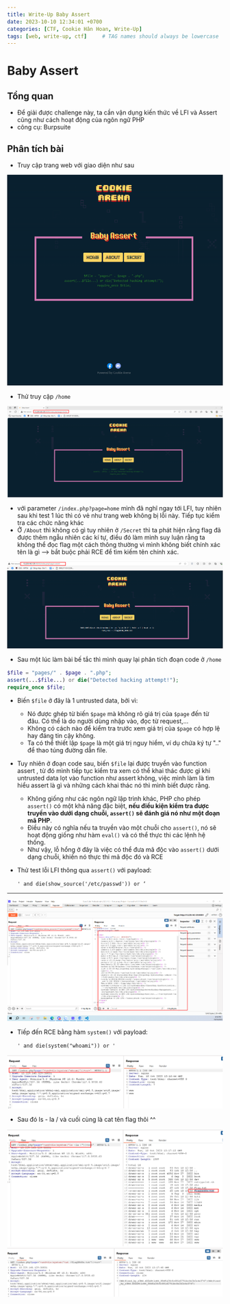 ```yaml
---
title: Write-Up Baby Assert
date: 2023-10-10 12:34:01 +0700
categories: [CTF, Cookie Hân Hoan, Write-Up]
tags: [web, write-up, ctf]     # TAG names should always be lowercase
---
```

# Baby Assert
## **Tổng quan**

- Để giải được challenge này, ta cần vận dụng kiến thức về LFI và Assert cũng như cách hoạt động của ngôn ngữ PHP
- công cụ: Burpsuite

## Phân tích bài

- Truy cập trang web với giao diện như sau
    
<img src="/assets/Baby Assert/Baby Assert/0.png">    
    
- Thử truy cập `/home`
    
<img src="/assets/Baby Assert/Baby Assert/1.png">    
    
- với parameter `/index.php?page=home` mình đã nghĩ ngay tới LFI, tuy nhiên sau khi test 1 lúc thì có vẻ như trang web không bị lỗi này. Tiếp tục kiểm tra các chức năng khác
- Ở `/About` thì không có gì tuy nhiên ở `/Secret` thì ta phát hiện rằng flag đã được thêm ngẫu nhiên các kí tự, điều đó làm mình suy luận rằng ta không thể đọc flag một cách thông thường vì mình không biết chính xác tên là gì —> bắt buộc phải RCE để tìm kiếm tên chính xác.
    
<img src="/assets/Baby Assert/Baby Assert/2.png">    
    
- Sau một lúc làm bài bế tắc thì mình quay lại phân tích đoạn code ở `/home`

```php
$file = "pages/" . $page . ".php";
assert(...$file...) or die("Detected hacking attempt!");
require_once $file;

```

- Biến `$file` ở đây là 1 untrusted data, bởi vì:
    - Nó được ghép từ biến `$page` mà không rõ giá trị của `$page` đến từ đâu. Có thể là do người dùng nhập vào, đọc từ request,...
    - Không có cách nào để kiểm tra trước xem giá trị của `$page` có hợp lệ hay đáng tin cậy không.
    - Ta có thể thiết lập `$page` là một giá trị nguy hiểm, ví dụ chứa ký tự ".." để thao túng đường dẫn file.
- Tuy nhiên ở đoạn code sau, biến `$file` lại được truyền vào function assert , từ đó mình tiếp tục kiểm tra xem có thể khai thác được gì khi untrusted data lọt vào function như assert không, việc mình làm là tìm hiểu assert là gì và những cách khai thác nó thì mình biết được rằng.
    - Không giống như các ngôn ngữ lập trình khác, PHP cho phép `assert()` có một khả năng đặc biệt, **nếu điều kiện kiểm tra được truyền vào dưới dạng chuỗi, `assert()` sẽ đánh giá nó như một đoạn mã PHP**.
    - Điều này có nghĩa nếu ta truyền vào một chuỗi cho `assert()`, nó sẽ hoạt động giống như hàm `eval()` và có thể thực thi các lệnh hệ thống.
    - Như vậy, lỗ hổng ở đây là việc có thể đưa mã độc vào `assert()` dưới dạng chuỗi, khiến nó thực thi mã độc đó và RCE
- Thử test lỗi LFI thông qua `assert()` với payload:
    
    `' and die(show_source('/etc/passwd')) or ‘`
    

---

<img src="/assets/Baby Assert/Baby Assert/3.png">    

- Tiếp đến RCE bằng hàm `system()` với payload:
    
    `' and die(system("whoami")) or '`
    

<img src="/assets/Baby Assert/Baby Assert/4.png">    

- Sau đó ls - la / và cuối cùng là cat tên flag thôi ^^
    
<img src="/assets/Baby Assert/Baby Assert/5.png">    
    

<img src="/assets/Baby Assert/Baby Assert/6.png">    
